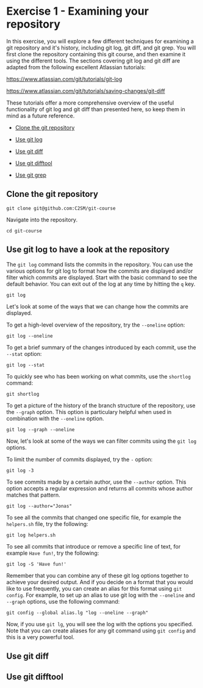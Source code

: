 # Exercise 1 - Examining your repository

In this exercise, you will explore a few different techniques for examining a git repository and it's history, including git log, git diff, and git grep. You will first clone the repository containing this git course, and then examine it using the different tools. The sections covering git log and git diff are adapted from the following excellent Atlassian tutorials:

https://www.atlassian.com/git/tutorials/git-log

https://www.atlassian.com/git/tutorials/saving-changes/git-diff

These tutorials offer a more comprehensive overview of the useful functionality of git log and git diff than presented here, so keep them in mind as a future reference.

* [Clone the git repository](#initialization)

* [Use git log](#log)

* [Use git diff](#diff)

* [Use git difftool](#tool)

* [Use git grep](#grep)

## Clone the git repository <a name="initialization"></a>

```plaintext
git clone git@github.com:C2SM/git-course
```

Navigate into the repository.

```plaintext
cd git-course
```

## Use git log to have a look at the repository <a name="log"></a>

The `git log` command lists the commits in the repository. You can use the various options for git log to format how the commits are displayed and/or filter which commits are displayed. Start with the basic command to see the default behavior. You can exit out of the log at any time by hitting the `q` key.

```plaintext
git log
```

Let's look at some of the ways that we can change how the commits are displayed.

To get a high-level overview of the repository, try the `--oneline` option:

```plaintext
git log --oneline
```

To get a brief summary of the changes introduced by each commit, use the `--stat` option: 

```plaintext
git log --stat
```

To quickly see who has been working on what commits, use the `shortlog` command:

```plaintext
git shortlog
```

To get a picture of the history of the branch structure of the repository, use the `--graph` option. This option is particulary helpful when used in combination with the `--oneline` option.

```plaintext
git log --graph --oneline
```

Now, let's look at some of the ways we can filter commits using the `git log` options.  

To limit the number of commits displayed, try the `-` option:

```plaintext
git log -3
```

To see commits made by a certain author, use the `--author` option. This option accepts a regular expression and returns all commits whose author matches that pattern.  

```plaintext
git log --author="Jonas"
```

To see all the commits that changed one specific file, for example the `helpers.sh` file, try the following:

```plaintext
git log helpers.sh
```

To see all commits that introduce or remove a specific line of text, for example `Have fun!`, try the following:

```plaintext
git log -S 'Have fun!'
```

Remember that you can combine any of these git log options together to achieve your desired output. And if you decide on a format that you would like to use frequently, you can create an alias for this format using `git config`. For example, to set up an alias to use git log with the `--oneline` and `--graph` options, use the following command: 

```plaintext
git config --global alias.lg "log --oneline --graph"
```

Now, if you use `git lg`, you will see the log with the options you specified. Note that you can create aliases for any git command using `git config` and this is a very powerful tool.

 
## Use git diff <a name="diff"></a>



## Use git difftool <a name="tool"></a>


